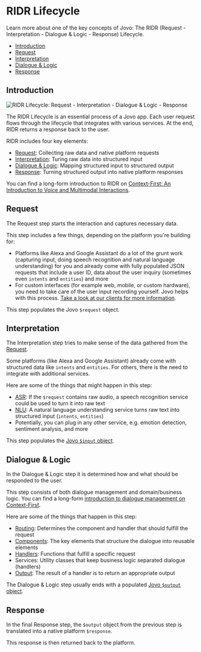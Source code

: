 # RIDR Lifecycle

Learn more about one of the key concepts of Jovo: The RIDR (Request - Interpretation - Dialogue & Logic - Response) Lifecycle.

- [Introduction](#introduction)
- [Request](#request)
- [Interpretation](#interpretation)
- [Dialogue & Logic](#dialogue--logic)
- [Response](#response)

## Introduction

![RIDR Lifecycle: Request - Interpretation - Dialogue & Logic - Response](https://ghost.jovo.tech/content/images/2021/05/ridr-lifecycle-1.png)

The RIDR Lifecycle is an essential process of a Jovo app. Each user request flows through the lifecycle that integrates with various services. At the end, RIDR returns a response back to the user.

RIDR includes four key elements:

* [Request](#request): Collecting raw data and native platform requests
* [Interpretation](#interpretation): Turing raw data into structured input
* [Dialogue & Logic](#dialogue--logic): Mapping structured input to structured output
* [Response](#response): Turning structured output into native platform responses

You can find a long-form introduction to RIDR on [Context-First: An Introduction to Voice and Multimodal Interactions](https://www.context-first.com/introduction-voice-multimodal-interactions/).


## Request

The Request step starts the interaction and captures necessary data.

This step includes a few things, depending on the platform you're building for:

* Platforms like Alexa and Google Assistant do a lot of the grunt work (capturing input, doing speech recognition and natural language understanding) for you  and already come with fully populated JSON requests that include a user ID, data about the user inquiry (sometimes even `intents` and `entities`) and more
* For custom interfaces (for example web, mobile, or custom hardware), you need to take care of the user input recording yourself. Jovo helps with this process. [Take a look at our clients for more information](https://www.jovo.tech/marketplace/tag/clients).

This step populates the Jovo `$request` object.


## Interpretation

The Interpretation step tries to make sense of the data gathered from the [Request](#request).

Some platforms (like Alexa and Google Assistant) already come with structured data like `intents` and `entities`. For others, there is the need to integrate with additional services.

Here are some of the things that might happen in this step:

* [ASR](https://www.jovo.tech/marketplace/tag/asr): If the `$request` contains raw audio, a speech recognition service could be used to turn it into raw text
* [NLU](./nlu.md): A natural language understanding service turns raw text into structured input (`intents`, `entities`)
* Potentially, you can plug in any other service, e.g. emotion detection, sentiment analysis, and more

This step populates the [Jovo `$input` object](./input.md).


## Dialogue & Logic

In the Dialogue & Logic step it is determined how and what should be responded to the user.

This step consists of both dialogue management and domain/business logic. You can find a long-form [introduction to dialogue management on Context-First](https://www.context-first.com/dialogue-management-introduction/).

Here are some of the things that happen in this step:

* [Routing](./routing.md): Determines the component and handler that should fulfill the request
* [Components](./components.md): The key elements that structure the dialogue into reusable elements
* [Handlers](./handlers.md): Functions that fulfill a specific request
* Services: Utility classes that keep business logic separated dialogue (handlers)
* [Output](./output.md): The result of a handler is to return an appropriate output

The Dialogue & Logic step usually ends with a populated [Jovo `$output` object](./output.md).


## Response

In the final Response step, the `$output` object from the previous step is translated into a native platform `$response`.

This response is then returned back to the platform.
